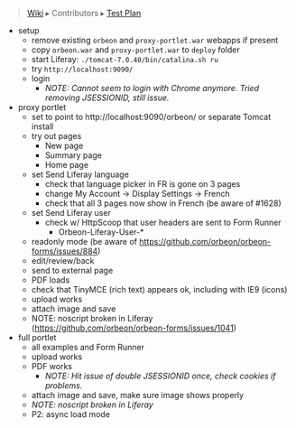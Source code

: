 > [Wiki](Home) ▸ Contributors ▸ [Test Plan](./Contributors-:-Test-Plan)

- setup
  - remove existing `orbeon` and `proxy-portlet.war` webapps if present
  - copy `orbeon.war` and `proxy-portlet.war` to `deploy` folder
  - start Liferay: `./tomcat-7.0.40/bin/catalina.sh ru`
  - try `http://localhost:9090/`
  - login
    - *NOTE: Cannot seem to login with Chrome anymore. Tried removing JSESSIONID, still issue.*
- proxy portlet
  - set to point to http://localhost:9090/orbeon/ or separate Tomcat install
  - try out pages
    - New page
    - Summary page
    - Home page
  - set Send Liferay language
    - check that language picker in FR is gone on 3 pages
    - change My Account → Display Settings → French
    - check that all 3 pages now show in French (be aware of #1628)
  - set Send Liferay user
    - check w/ HttpScoop that user headers are sent to Form Runner
      - Orbeon-Liferay-User-*
  - readonly mode (be aware of https://github.com/orbeon/orbeon-forms/issues/884)
  - edit/review/back
  - send to external page
  - PDF loads
  - check that TinyMCE (rich text) appears ok, including with IE9 (icons)
  - upload works
  - attach image and save
  - NOTE: noscript broken in Liferay (https://github.com/orbeon/orbeon-forms/issues/1041)
- full portlet
  - all examples and Form Runner
  - upload works
  - PDF works
    - *NOTE: Hit issue of double JSESSIONID once, check cookies if problems.*
  - attach image and save, make sure image shows properly
  - *NOTE: noscript broken in Liferay*
  - P2: async load mode